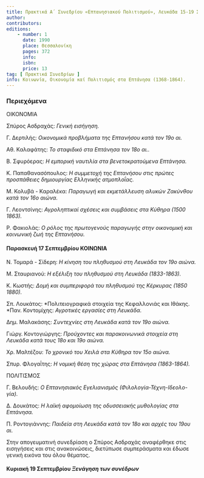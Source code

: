 ```yaml
---
title: Πρακτικά Α΄ Συνεδρίου «Επτανησιακού Πολιτισμού», Λευκάδα 15-19 Σεπτεμβρίου 1982
author: 
contributors: 
editions: 
    - number: 1
      date: 1990
      place: Θεσσαλονίκη
      pages: 372
      info: 
      isbn: 
      price: 13
tag: [ Πρακτικά Συνεδρίων ]
info: Κοινωνία, Οικονομία καί Πολιτισμός στα Επτάνησα (1368-1864).
---
```


### Περιεχόμενα

ΟΙΚΟΝΟΜΙΑ

Σπύρος Ασδραχάς: *Γενική εισήγηση.*

Γ. Δερτιλής: *Οικονομικά προβλήματα της Επτανήσου κατά τον 19ο αι.*

Αθ. Καλαφάτης: *Το σταφιδικό στα Επτάνησα τον 18ο αι..*

Β. Σφυρόερας: *Η εμπορική ναυτιλία στα βενετοκρατούμενα Επτάνησα.*

Κ. Παπαθανασόπουλος: *Η συμμετοχή της Επτανήσου στις πρώτες προσπάθειες δημιουργίας Ελληνικής ατμοπλοΐας.*

Μ. Κολυβά - Καραλέκα: *Παραγωγή και εκμετάλλευση αλυκών Ζακύνθου κατά τον 16ο αιώνα.*

Γ. Λεοντσίνης: *Αγροληπτικαί σχέσεις και συμβάσεις στα Κύθηρα \(1500* *1863\).*

Ρ. Φακιολάς: *Ο ρόλος της πρωτογενούς παραγωγής στην οικονομική και κοινωνική ζωή της Επτανήσου.*

#### Παρασκευή 17 Σεπτεμβρίου ΚΟΙΝΩΝΙΑ

Ν. Τομαρά - Σίδερη: *Η κίνηση του πληθυσμού στη Λευκάδα τον 19ο αιώνα.*

Μ. Σταυριανού: *Η εξέλιξη του πληθυσμού στη Λευκάδα \(1833-1863\).*

Κ. Κωστής: *Δομή και συμπεριφορά του πληθυσμού της Κέρκυρας \(1850* *1880\).*

Σπ. Λουκάτος: *Πολιτειογραφικά στοιχεία της Κεφαλλονιάς και Ιθάκης. *Παν. Κοντομίχης: *Αγροτικές εργασίες στη Λευκάδα.*

Δημ. Μαλακάσης: *Συντεχνίες στη Λευκάδα κατά τον 19ο αιώνα.*

Γιώργ. Κοντογιώργης: *Προύχοντες και παρακοινωνικά στοιχεία στη Λευκάδα κατά τους 18ο και 19ο αιώνα.*

Χρ. Μαλτέζου: *Το χρονικό του Χειλά στα Κύθηρα τον 15ο αιώνα.*

Σπυρ. Φλογαΐτης: *Η νομική θέση της χώρας στα Επτάνησα \(1863-1864\).*

ΠΟΛΙΤΙΣΜΟΣ

Γ. Βελουδής: *Ο Επτανησιακός Εγελιανισμός \(Φιλολογία-Τέχνη-Ιδεολο- γία\).*

Δ. Δουκάτος: *Η λαϊκή αφομοίωση της οδυσσειακής μυθολογίας στα Επτάνησα.*

Π. Ροντογιάννης: *Παιδεία στη Λευκάδα κατά τον 18ο και αρχές του 19ου αι.*

Στην απογευματινή συνεδρίαση ο Σπύρος Ασδραχάς αναφέρθηκε στις εισηγήσεις και στις ανακοινώσεις, διετύπωσε συμπεράσματα και έδωσε γενική εικόνα του όλου θέματος.

#### Κυριακή 19 Σεπτεμβρίου *Ξενάγηση των συνέδρων*
